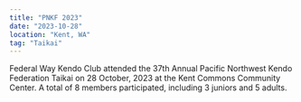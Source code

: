 ```yaml
---
title: "PNKF 2023"
date: "2023-10-28"
location: "Kent, WA"
tag: "Taikai"
---
```


Federal Way Kendo Club attended the 37th Annual Pacific Northwest Kendo Federation Taikai on 28 October, 2023 at the Kent Commons Community Center. A total of 8 members participated, including 3 juniors and 5 adults.
